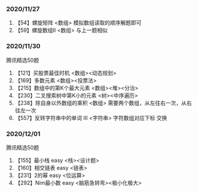 ### 2020/11/27

1. 【54】螺旋矩阵	<数组>	模拟数组读取的顺序解题即可
2. 【59】螺旋数组II	<数组>	与上一题相似

### 2020/11/30

腾讯精选50题
1. 【121】买股票最佳时机 <数组><动态规划>
2. 【169】多数元素 <数组><投票法>
3. 【215】数组中的第K个最大元素 <数组><堆><分治>
4. 【230】二叉搜索树中第K小的元素 <树><中序遍历>
5. 【238】除自身以外数组的乘积 <数组> 需要两个数组，从左往右一次，从右往左一次
6. 【557】反转字符串中的单词 III <字符串> 字符数组对应下标 交换

### 2020/12/01

腾讯精选50题
1. 【155】最小栈  easy <栈><设计题>
2. 【160】相交链表 easy <链表>
3. 【231】2的幂 easy <位运算>
4. 【292】Nim最小数 easy <脑筋急转弯><极小化极大>
